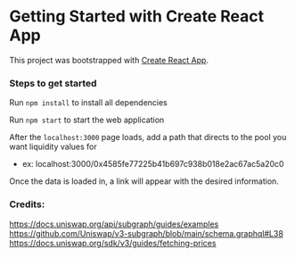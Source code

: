 # Getting Started with Create React App

This project was bootstrapped with [Create React App](https://github.com/facebook/create-react-app).


### Steps to get started
Run `npm install` to install all dependencies

Run ```npm start``` to start the web application

After the ```localhost:3000``` page loads, add a path that directs to the pool you want liquidity values for
- ex: localhost:3000/0x4585fe77225b41b697c938b018e2ac67ac5a20c0

Once the data is loaded in, a link will appear with the desired information.

### Credits: 
https://docs.uniswap.org/api/subgraph/guides/examples
https://github.com/Uniswap/v3-subgraph/blob/main/schema.graphql#L38
https://docs.uniswap.org/sdk/v3/guides/fetching-prices
